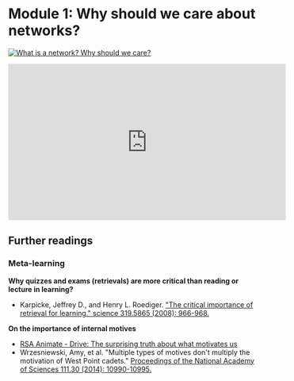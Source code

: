 # Module 1: Why should we care about networks?
[![What is a network? Why should we care?](https://img.youtube.com/vi/Fexa8nLxOAo/0.jpg)](https://www.youtube.com/watch?v=Fexa8nLxOAo)

<iframe width="560" height="315" src="https://www.youtube.com/embed/Fexa8nLxOAo?si=6rxR3NBkWLkE1Ivi" title="YouTube video player" frameborder="0" allow="accelerometer; autoplay; clipboard-write; encrypted-media; gyroscope; picture-in-picture; web-share" allowfullscreen></iframe>


## Further readings

### Meta-learning

**Why quizzes and exams (retrievals) are more critical than reading or lecture in learning?**

- Karpicke, Jeffrey D., and Henry L. Roediger. ["The critical importance of retrieval for learning." science 319.5865 (2008): 966-968.](https://web.mit.edu/jbelcher/www/learner/retrieval.pdf) 

**On the importance of internal motives**

- [RSA Animate - Drive: The surprising truth about what motivates us](https://www.youtube.com/watch?feature=player_detailpage&v=u6XAPnuFjJc)
- Wrzesniewski, Amy, et al. "Multiple types of motives don't multiply the motivation of West Point cadets." [Proceedings of the National Academy of Sciences 111.30 (2014): 10990-10995.](http://www.pnas.org/content/111/30/10990.short)


